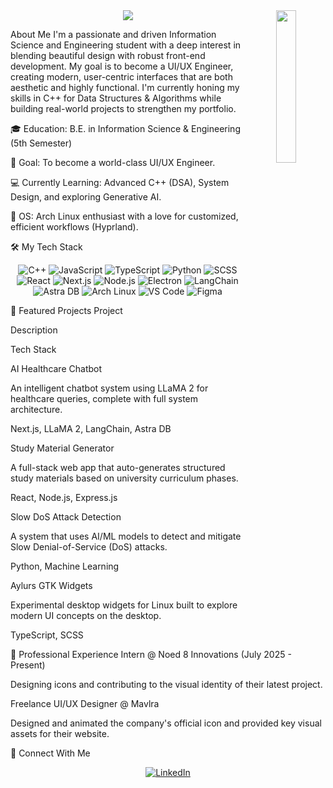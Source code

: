 <div align="center">

<img src="https://www.google.com/search?q=https://github.com/kushal-nayak-sp/kushal-nayak-sp/blob/main/header.png" width="25%" align="right" />

<!-- Typing Animation -->

<img src="https://www.google.com/search?q=https://readme-typing-svg.demolab.com%3Ffont%3DInconsolata%26weight%3D500%26size%3D40%26duration%3D4000%26pause%3D500%26color%3D87CEEB%26center%3Dtrue%26vCenter%3Dtrue%26multiline%3Dtrue%26repeat%3Dfalse%26random%3Dfalse%26width%3D1300%26height%3D140%26lines%3DHello%252C%2BI%27m%2BKushal%2BNayak%2BS%2BP%3BUI%252FUX%2BEngineer%2B%2526%2BFrontend%2BDeveloper%3BCrafting%2BAesthetic%2B%2526%2BPerformant%2BDigital%2BExperiences" />

</div>

About Me
I'm a passionate and driven Information Science and Engineering student with a deep interest in blending beautiful design with robust front-end development. My goal is to become a UI/UX Engineer, creating modern, user-centric interfaces that are both aesthetic and highly functional. I'm currently honing my skills in C++ for Data Structures & Algorithms while building real-world projects to strengthen my portfolio.

🎓 Education: B.E. in Information Science & Engineering (5th Semester)

🎯 Goal: To become a world-class UI/UX Engineer.

💻 Currently Learning: Advanced C++ (DSA), System Design, and exploring Generative AI.

🐧 OS: Arch Linux enthusiast with a love for customized, efficient workflows (Hyprland).

🛠️ My Tech Stack
<p align="center">
<!-- Languages -->
<img src="https://www.google.com/search?q=https://img.shields.io/badge/C%2B%2B-00599C%3Fstyle%3Dfor-the-badge%26logo%3Dcplusplus%26logoColor%3Dwhite" alt="C++"/>
<img src="https://www.google.com/search?q=https://img.shields.io/badge/JavaScript-F7DF1E%3Fstyle%3Dfor-the-badge%26logo%3Djavascript%26logoColor%3Dblack" alt="JavaScript"/>
<img src="https://img.shields.io/badge/TypeScript-3178C6?style=for-the-badge&logo=typescript&logoColor=white" alt="TypeScript"/>
<img src="https://www.google.com/search?q=https://img.shields.io/badge/Python-3776AB%3Fstyle%3Dfor-the-badge%26logo%3Dpython%26logoColor%3Dwhite" alt="Python"/>
<img src="https://www.google.com/search?q=https://img.shields.io/badge/SCSS-CC6699%3Fstyle%3Dfor-the-badge%26logo%3Dsass%26logoColor%3Dwhite" alt="SCSS"/>





<!-- Frameworks & Libraries -->
<img src="https://www.google.com/search?q=https://img.shields.io/badge/React-61DAFB%3Fstyle%3Dfor-the-badge%26logo%3Dreact%26logoColor%3Dblack" alt="React"/>
<img src="https://www.google.com/search?q=https://img.shields.io/badge/Next.js-000000%3Fstyle%3Dfor-the-badge%26logo%3Dnextdotjs%26logoColor%3Dwhite" alt="Next.js"/>
<img src="https://www.google.com/search?q=https://img.shields.io/badge/Node.js-339933%3Fstyle%3Dfor-the-badge%26logo%3Dnodedotjs%26logoColor%3Dwhite" alt="Node.js"/>
<img src="https://www.google.com/search?q=https://img.shields.io/badge/Electron-47848F%3Fstyle%3Dfor-the-badge%26logo%3Delectron%26logoColor%3Dwhite" alt="Electron"/>
<img src="https://www.google.com/search?q=https://img.shields.io/badge/LangChain-000000%3Fstyle%3Dfor-the-badge%26logo%3Dlangchain%26logoColor%3Dwhite" alt="LangChain"/>





<!-- Tools & Databases -->
<img src="https://www.google.com/search?q=https://img.shields.io/badge/Astra_DB-7164f0%3Fstyle%3Dfor-the-badge" alt="Astra DB"/>
<img src="https://www.google.com/search?q=https://img.shields.io/badge/Arch_Linux-1793D1%3Fstyle%3Dfor-the-badge%26logo%3Darchlinux%26logoColor%3Dwhite" alt="Arch Linux"/>
<img src="https://www.google.com/search?q=https://img.shields.io/badge/VS_Code-007ACC%3Fstyle%3Dfor-the-badge%26logo%3Dvisualstudiocode%26logoColor%3Dwhite" alt="VS Code"/>
<img src="https://img.shields.io/badge/Figma-F24E1E?style=for-the-badge&logo=figma&logoColor=white" alt="Figma"/>
</p>

🚀 Featured Projects
Project

Description

Tech Stack

AI Healthcare Chatbot

An intelligent chatbot system using LLaMA 2 for healthcare queries, complete with full system architecture.

Next.js, LLaMA 2, LangChain, Astra DB

Study Material Generator

A full-stack web app that auto-generates structured study materials based on university curriculum phases.

React, Node.js, Express.js

Slow DoS Attack Detection

A system that uses AI/ML models to detect and mitigate Slow Denial-of-Service (DoS) attacks.

Python, Machine Learning

Aylurs GTK Widgets

Experimental desktop widgets for Linux built to explore modern UI concepts on the desktop.

TypeScript, SCSS

💼 Professional Experience
Intern @ Noed 8 Innovations (July 2025 - Present)

Designing icons and contributing to the visual identity of their latest project.

Freelance UI/UX Designer @ Mavlra

Designed and animated the company's official icon and provided key visual assets for their website.

🔗 Connect With Me
<p align="center">
<a href="https://www.linkedin.com/in/kushal-nayak-s-p-44b7082a3/" target="_blank">
<img src="https://www.google.com/search?q=https://img.shields.io/badge/LinkedIn-0A66C2%3Fstyle%3Dfor-the-badge%26logo%3Dlinkedin%26logoColor%3Dwhite" alt="LinkedIn"/>
</a>
<!-- Add other links like Twitter or your portfolio here -->
</p>
